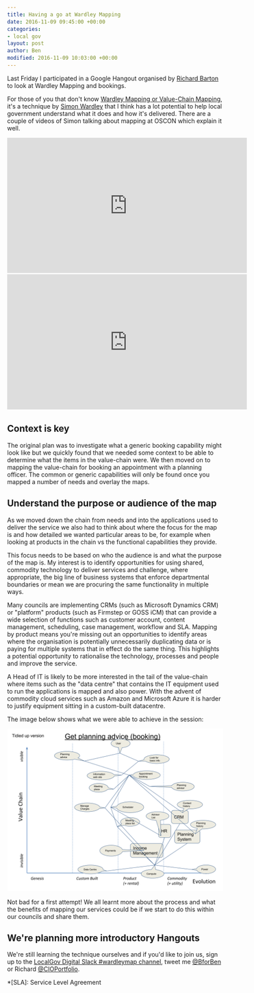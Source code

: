 ```yaml
---
title: Having a go at Wardley Mapping
date: 2016-11-09 09:45:00 +00:00
categories:
- local gov
layout: post
author: Ben
modified: 2016-11-09 10:03:00 +00:00
---
```


Last Friday I participated in a Google Hangout organised by [Richard Barton](https://twitter.com/cioportfolio) to look at Wardley Mapping and bookings.

For those of you that don't know [Wardley Mapping or Value-Chain Mapping](http://blog.gardeviance.org/2015/02/an-introduction-to-wardley-value-chain.html), it's a technique by [Simon Wardley](https://twitter.com/swardley) that I think has a lot potential to help local government understand what it does and how it's delivered. There are a couple of videos of Simon talking about mapping at OSCON which explain it well.

<iframe width="560" height="315" src="https://www.youtube.com/embed/NnFeIt-uaEc?list=PLDGsBgVz2W87cAfk2y2SSods5kvlykpLi" frameborder="0" allowfullscreen></iframe>


<iframe width="560" height="315" src="https://www.youtube.com/embed/Ie2KtSU_ndQ?list=PLDGsBgVz2W87cAfk2y2SSods5kvlykpLi" frameborder="0" allowfullscreen></iframe>

## Context is key

The original plan was to investigate what a generic booking capability might look like but we quickly found that we needed some context to be able to determine what the items in the value-chain were. We then moved on to mapping the value-chain for booking an appointment with a planning officer. The common or generic capabilities will only be found once you mapped a number of needs and overlay the maps.

## Understand the purpose or audience of the map

As we moved down the chain from needs and into the applications used to deliver the service we also had to think about where the focus for the map is and how detailed we wanted particular areas to be, for example when looking at products in the chain vs the functional capabilities they provide.

This focus needs to be based on who the audience is and what the purpose of the map is. My interest is to identify opportunities for using shared, commodity technology to deliver services and challenge, where appropriate, the big line of business systems that enforce departmental boundaries or mean we are procuring the same functionality in multiple ways.

Many councils are implementing CRMs (such as Microsoft Dynamics CRM) or "platform" products (such as Firmstep or GOSS iCM) that can provide a wide selection of functions such as customer account, content management, scheduling, case management, workflow and SLA. Mapping by product means you're missing out an opportunities to identify areas where the organisation is potentially unnecessarily duplicating data or is paying for multiple systems that in effect do the same thing. This highlights a potential opportunity to rationalise the technology, processes and people and improve the service.

A Head of IT is likely to be more interested in the tail of the value-chain where items such as the "data centre" that contains the IT equipment used to run the applications is mapped and also power. With the advent of commodity cloud services such as Amazon and Microsoft Azure it is harder to justify equipment sitting in a custom-built datacentre.

The image below shows what we were able to achieve in the session:

![Wardley Mapping Hangout output](/content/2016/11/wardleyish-map-hangout-1.svg "Wardley Mapping Hangout output")

Not bad for a first attempt! We all learnt more about the process and what the benefits of mapping our services could be if we start to do this within our councils and share them.

## We're planning more introductory Hangouts

We're still learning the technique ourselves and if you'd like to join us, sign up to the [LocalGov Digital Slack #wardleymap channel](https://localgovdigital.slack.com/messages/wardleymaps/), tweet me [@BforBen](https://twitter.com/BforBen) or Richard [@CIOPortfolio](https://twitter.com/cioportfolio).

*[SLA]: Service Level Agreement
